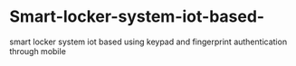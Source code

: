 # Smart-locker-system-iot-based-
smart locker system iot based using keypad and fingerprint authentication through mobile
